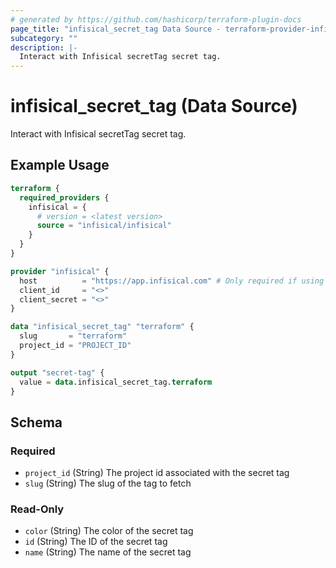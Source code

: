 ```yaml
---
# generated by https://github.com/hashicorp/terraform-plugin-docs
page_title: "infisical_secret_tag Data Source - terraform-provider-infisical"
subcategory: ""
description: |-
  Interact with Infisical secretTag secret tag.
---
```


# infisical_secret_tag (Data Source)

Interact with Infisical secretTag secret tag.

## Example Usage

```terraform
terraform {
  required_providers {
    infisical = {
      # version = <latest version>
      source = "infisical/infisical"
    }
  }
}

provider "infisical" {
  host          = "https://app.infisical.com" # Only required if using self hosted instance of Infisical, default is https://app.infisical.com
  client_id     = "<>"
  client_secret = "<>"
}

data "infisical_secret_tag" "terraform" {
  slug       = "terraform"
  project_id = "PROJECT_ID"
}

output "secret-tag" {
  value = data.infisical_secret_tag.terraform
}
```

<!-- schema generated by tfplugindocs -->
## Schema

### Required

- `project_id` (String) The project id associated with the secret tag
- `slug` (String) The slug of the tag to fetch

### Read-Only

- `color` (String) The color of the secret tag
- `id` (String) The ID of the secret tag
- `name` (String) The name of the secret tag
